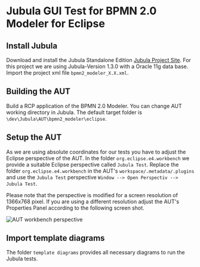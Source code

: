 Jubula GUI Test for BPMN 2.0 Modeler for Eclipse
================================================

Install Jubula
--------------

Download and install the Jubula Standalone Edition [Jubula Project Site](http://www.eclipse.org/jubula/download.php).
For this project we are using Jubula-Version 1.3.0 with a Oracle 11g data base.
Import the project xml file `bpmn2_modeler_X.X.xml`. 


Building the AUT
----------------

Build a RCP application of the BPMN 2.0 Modeler.
You can change AUT working directory in Jubula. The default target folder is `\dev\Jubula\AUT\bpmn2_modeler\eclipse`.


Setup the AUT
-------------

As we are using absolute coordinates for our tests you have to adjust the Eclipse perspective of the AUT. 
In the folder `org.eclipse.e4.workbench` we provide a suitable Eclipse perspective called `Jubula Test`.
Replace the folder `org.eclipse.e4.workbench` in the AUT's `workspace/.metadata/.plugins` and use the `Jubula Test` perspective `Window --> Open Perspectiv --> Jubula Test`.

Please note that the perspective is modified for a screen resolution of 1366x768 pixel. If you are using a different resolution adjust the AUT's Properties Panel according to the following screen shot.

![AUT workbench perspective](https://raw.github.com/camunda/bpmn2-modeler/develop/org.camunda.bpm.modeler.tests.functional/documentation/images/Eclipse_perspective.png)

Import template diagrams
------------------------

The folder `template diagrams` provides all necessary diagrams to run the Jubula tests.


